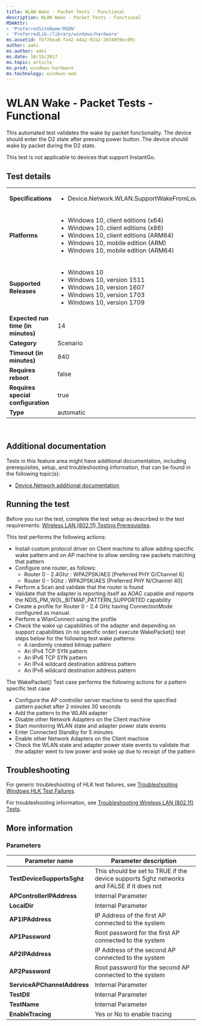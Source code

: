 ```yaml
---
title: WLAN Wake - Packet Tests - Functional
description: WLAN Wake - Packet Tests - Functional
MSHAttr:
- 'PreferredSiteName:MSDN'
- 'PreferredLib:/library/windows/hardware'
ms.assetid: fbf7bea8-fa42-44a2-92a2-2034059ec09c
author: aahi
ms.author: aahi
ms.date: 10/15/2017
ms.topic: article
ms.prod: windows-hardware
ms.technology: windows-oem
---
```


# <span id="p_hlk_test.437516a6-ab8c-424b-a34b-3b5c7df32b9e"></span>WLAN Wake - Packet Tests - Functional


This automated test validates the wake by packet functionality. The device should enter the D2 state after pressing power button. The device should wake by packet during the D2 state.

This test is not applicable to devices that support InstantGo.

## Test details
|||
|---|---|
| **Specifications**  | <ul><li>Device.Network.WLAN.SupportWakeFromLowPower.WakeFromLowPower</li></ul> |  
| **Platforms**   | <ul><li>Windows 10, client editions (x64)</li><li>Windows 10, client editions (x86)</li><li>Windows 10, client editions (ARM64)</li><li>Windows 10, mobile edition (ARM)</li><li>Windows 10, mobile edition (ARM64)</li></ul> |
| **Supported Releases** | <ul><li>Windows 10</li><li>Windows 10, version 1511</li><li>Windows 10, version 1607</li><li>Windows 10, version 1703</li><li>Windows 10, version 1709</li></ul> |
|**Expected run time (in minutes)**| 14 |
|**Category**| Scenario |
|**Timeout (in minutes)**| 840 |
|**Requires reboot**| false |
|**Requires special configuration**| true |
|**Type**| automatic |

 

## <span id="Additional_documentation"></span><span id="additional_documentation"></span><span id="ADDITIONAL_DOCUMENTATION"></span>Additional documentation


Tests in this feature area might have additional documentation, including prerequisites, setup, and troubleshooting information, that can be found in the following topic(s):

-   [Device.Network additional documentation](device-network-additional-documentation.md)

## <span id="Running_the_test"></span><span id="running_the_test"></span><span id="RUNNING_THE_TEST"></span>Running the test


Before you run the test, complete the test setup as described in the test requirements: [Wireless LAN (802.11) Testing Prerequisites](wireless-lan--80211--testing-prerequisites.md).

This test performs the following actions:

-   Install custom protocol driver on Client machine to allow adding specific wake pattern and on AP machine to allow sending raw packets matching that pattern
-   Configure one router, as follows:
    -   Router 0 - 2.4Ghz : WPA2PSK/AES \[Preferred PHY G/Channel 6\]
    -   Router 0 - 5Ghz : WPA2PSK/AES \[Preferred PHY N/Channel 40\]
-   Perform a Scan and validate that the router is found
-   Validate that the adapter is reporting itself as AOAC capable and reports the NDIS\_PM\_WOL\_BITMAP\_PATTERN\_SUPPORTED capability
-   Create a profile for Router 0 - 2.4 GHz having ConnectionMode configured as manual.
-   Perform a WlanConnect using the profile
-   Check the wake up capabilities of the adapter and depending on support capabilities (in no specific order) execute WakePacket() test steps below for the following test wake patterns:
    -   A randomly created bitmap pattern
    -   An IPv4 TCP SYN pattern
    -   An IPv6 TCP SYN pattern
    -   An IPv4 wildcard destination address pattern
    -   An IPv6 wildcard destination address pattern

The WakePacket() Test case performs the following actions for a pattern specific test case

-   Configure the AP controller server machine to send the specified pattern packet after 2 minutes 30 seconds
-   Add the pattern to the WLAN adapter
-   Disable other Network Adapters on the Client machine
-   Start monitoring WLAN state and adapter power state events
-   Enter Connected Standby for 5 minutes
-   Enable other Network Adapters on the Client machine
-   Check the WLAN state and adapter power state events to validate that the adapter went to low power and woke up due to receipt of the pattern

## <span id="Troubleshooting"></span><span id="troubleshooting"></span><span id="TROUBLESHOOTING"></span>Troubleshooting


For generic troubleshooting of HLK test failures, see [Troubleshooting Windows HLK Test Failures](..\user\troubleshooting-windows-hlk-test-failures.md).

For troubleshooting information, see [Troubleshooting Wireless LAN (802.11) Tests](troubleshooting-wireless-lan--80211--tests.md).

## <span id="More_information"></span><span id="more_information"></span><span id="MORE_INFORMATION"></span>More information


### <span id="Parameters"></span><span id="parameters"></span><span id="PARAMETERS"></span>Parameters

| Parameter name              | Parameter description                                                                    |
|-----------------------------|------------------------------------------------------------------------------------------|
| **TestDeviceSupports5ghz**  | This should be set to TRUE if the device supports 5ghz networks and FALSE if it does not |
| **APControllerIPAddress**   | Internal Parameter                                                                       |
| **LocalDir**                | Internal Parameter                                                                       |
| **AP1IPAddress**            | IP Address of the first AP connected to the system                                       |
| **AP1Password**             | Root password for the first AP connected to the system                                   |
| **AP2IPAddress**            | IP Address of the second AP connected to the system                                      |
| **AP2Password**             | Root password for the second AP connected to the system                                  |
| **ServiceAPChannelAddress** | Internal Parameter                                                                       |
| **TestDll**                 | Internal Parameter                                                                       |
| **TestName**                | Internal Parameter                                                                       |
| **EnableTracing**           | Yes or No to enable tracing                                                              |

 

 

 






